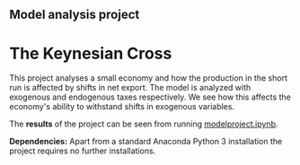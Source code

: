 ## Model analysis project

# The Keynesian Cross

This project analyses a small economy and how the production in the short run is affected by shifts in net export. The model is analyzed with exogenous and endogenous taxes respectively. We see how this affects the economy's ability to withstand shifts in exogenous variables.

The **results** of the project can be seen from running [modelproject.ipynb](modelproject.ipynb).

**Dependencies:** Apart from a standard Anaconda Python 3 installation the project requires no further installations.